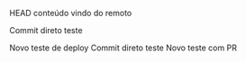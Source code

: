 HEAD
conteúdo vindo do remoto

Commit direto teste

Novo teste de deploy
Commit direto teste
Novo teste com PR
